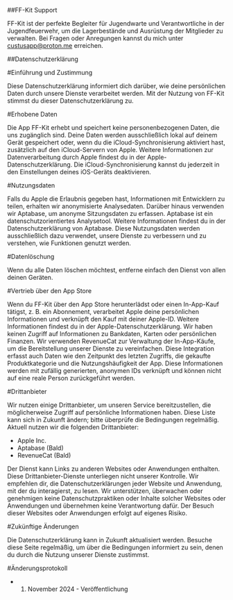 ##FF-Kit Support

FF-Kit ist der perfekte Begleiter für Jugendwarte und Verantwortliche in der Jugendfeuerwehr, um die Lagerbestände und Ausrüstung der Mitglieder zu verwalten. Bei Fragen oder Anregungen kannst du mich unter custusapp@proton.me erreichen.

##Datenschutzerklärung

#Einführung und Zustimmung

Diese Datenschutzerklärung informiert dich darüber, wie deine persönlichen Daten durch unsere Dienste verarbeitet werden. Mit der Nutzung von FF-Kit stimmst du dieser Datenschutzerklärung zu.

#Erhobene Daten

Die App FF-Kit erhebt und speichert keine personenbezogenen Daten, die uns zugänglich sind. Deine Daten werden ausschließlich lokal auf deinem Gerät gespeichert oder, wenn du die iCloud-Synchronisierung aktiviert hast, zusätzlich auf den iCloud-Servern von Apple. Weitere Informationen zur Datenverarbeitung durch Apple findest du in der Apple-Datenschutzerklärung. Die iCloud-Synchronisierung kannst du jederzeit in den Einstellungen deines iOS-Geräts deaktivieren.

#Nutzungsdaten

Falls du Apple die Erlaubnis gegeben hast, Informationen mit Entwicklern zu teilen, erhalten wir anonymisierte Analysedaten. Darüber hinaus verwenden wir Aptabase, um anonyme Sitzungsdaten zu erfassen. Aptabase ist ein datenschutzorientiertes Analysetool. Weitere Informationen findest du in der Datenschutzerklärung von Aptabase. Diese Nutzungsdaten werden ausschließlich dazu verwendet, unsere Dienste zu verbessern und zu verstehen, wie Funktionen genutzt werden.

#Datenlöschung

Wenn du alle Daten löschen möchtest, entferne einfach den Dienst von allen deinen Geräten.

#Vertrieb über den App Store

Wenn du FF-Kit über den App Store herunterlädst oder einen In-App-Kauf tätigst, z. B. ein Abonnement, verarbeitet Apple deine persönlichen Informationen und verknüpft den Kauf mit deiner Apple-ID. Weitere Informationen findest du in der Apple-Datenschutzerklärung. Wir haben keinen Zugriff auf Informationen zu Bankdaten, Karten oder persönlichen Finanzen. Wir verwenden RevenueCat zur Verwaltung der In-App-Käufe, um die Bereitstellung unserer Dienste zu vereinfachen. Diese Integration erfasst auch Daten wie den Zeitpunkt des letzten Zugriffs, die gekaufte Produktkategorie und die Nutzungshäufigkeit der App. Diese Informationen werden mit zufällig generierten, anonymen IDs verknüpft und können nicht auf eine reale Person zurückgeführt werden.

#Drittanbieter

Wir nutzen einige Drittanbieter, um unseren Service bereitzustellen, die möglicherweise Zugriff auf persönliche Informationen haben. Diese Liste kann sich in Zukunft ändern; bitte überprüfe die Bedingungen regelmäßig. Aktuell nutzen wir die folgenden Drittanbieter:

- Apple Inc.
- Aptabase (Bald)
- RevenueCat (Bald)

Der Dienst kann Links zu anderen Websites oder Anwendungen enthalten. Diese Drittanbieter-Dienste unterliegen nicht unserer Kontrolle. Wir empfehlen dir, die Datenschutzerklärungen jeder Website und Anwendung, mit der du interagierst, zu lesen. Wir unterstützen, überwachen oder genehmigen keine Datenschutzpraktiken oder Inhalte solcher Websites oder Anwendungen und übernehmen keine Verantwortung dafür. Der Besuch dieser Websites oder Anwendungen erfolgt auf eigenes Risiko.

#Zukünftige Änderungen

Die Datenschutzerklärung kann in Zukunft aktualisiert werden. Besuche diese Seite regelmäßig, um über die Bedingungen informiert zu sein, denen du durch die Nutzung unserer Dienste zustimmst.

#Änderungsprotokoll
- 1. November 2024 - Veröffentlichung
